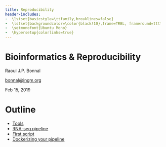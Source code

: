 ```yaml
---
title: Reproducibility
header-includes:
-  \lstset{basicstyle=\ttfamily,breaklines=false}
-  \lstset{backgroundcolor=\color{black!10},frame=TRBL, frameround=tttt}
-  \setmonofont{Ubuntu Mono}
-  \hypersetup{colorlinks=true}
---
```


# Bioinformatics & Reproducibility

 Raoul J.P. Bonnal

 bonnal@ingm.org

 Feb 15, 2019


# Outline

*  [Tools](./01-Tools.html)
*  [RNA-seq pipeline](./02-RNA-seq.html)
*  [First script](./FirstScript.sh)
*  [Dockerizing your pipeline](./04-Docker-Intro.html)
